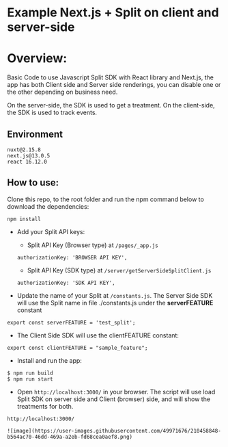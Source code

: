 # Example Next.js + Split on client and server-side
# Overview:
Basic Code to use Javascript Split SDK with React library and Next.js, the app has both Client side and Server side renderings, you can disable one or the other depending on business need.

On the server-side, the SDK is used to get a treatment.
On the client-side, the SDK is used to track events.

## Environment 

```
nuxt@2.15.8
next.js@13.0.5
react 16.12.0
```

## How to use:

Clone this repo, to the root folder and run the npm command below to download the dependencies:

```
npm install
```


 - Add your Split API keys:
   - Split API Key (Browser type) at `/pages/_app.js`
   ```
   authorizationKey: 'BROWSER API KEY',
   ```

   - Split API Key (SDK type) at `/server/getServerSideSplitClient.js`

   ```
   authorizationKey: 'SDK API KEY',
   ```

 - Update the name of your Split at `/constants.js`. The Server Side SDK will use the Split name in file ./constants.js under the **serverFEATURE** constant

 ```
export const serverFEATURE = 'test_split';

 ```
- The Client Side SDK will use the clientFEATURE constant:

```
export const clientFEATURE = "sample_feature";
```

 - Install and run the app:

```
$ npm run build
$ npm run start
```

 - Open `http://localhost:3000/` in your browser. The script will use load Split SDK on server side and Client (browser) side, and will show the treatments for both.

```
http://localhost:3000/

![image](https://user-images.githubusercontent.com/49971676/210458848-b564ac70-46dd-469a-a2eb-fd68cea0aef8.png)
